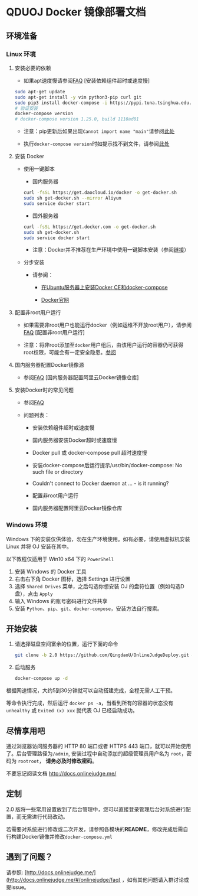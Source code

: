 # QDUOJ Docker 镜像部署文档

## 环境准备

### Linux 环境

1. 安装必要的依赖

    - 如果apt速度慢请参阅[FAQ](./doc/faq.md) [安装依赖组件超时或速度慢]

    ```bash
    sudo apt-get update
    sudo apt-get install -y vim python3-pip curl git
    sudo pip3 install docker-compose -i https://pypi.tuna.tsinghua.edu.cn/simple
    # 验证安装
    docker-compose version
    # docker-compose version 1.25.0, build 1110ad01
    ```

    - 注意：pip更新后如果出现`Cannot import name "main"`请参阅[此处](./doc/pip-cannot-import-name-main.md)

    - 执行`docker-compose version`时如提示找不到文件，请参阅[此处](./doc/cannot-find-docker-compose.md)

2. 安装 Docker 

    - 使用一键脚本

        - 国内服务器

        ```bash
        curl -fsSL https://get.daocloud.io/docker -o get-docker.sh
        sudo sh get-docker.sh --mirror Aliyun
        sudo service docker start
        ```

        - 国外服务器

        ```bash
        curl -fsSL https://get.docker.com -o get-docker.sh
        sudo sh get-docker.sh
        sudo service docker start
        ```

        - 注意：Docker并不推荐在生产环境中使用一键脚本安装（参阅[链接](https://docs.docker.com/install/linux/docker-ce/ubuntu/#install-using-the-convenience-script)）

    - 分步安装

        - 请参阅：

            - [在Ubuntu服务器上安装Docker CE和docker-compose](./doc/ubuntu-docker-installation.md)

            - [Docker官网](https://docs.docker.com/install/)

3. 配置非root用户运行

    - 如果需要非root用户也能运行docker（例如运维不开放root用户），请参阅[FAQ](./doc/faq.md) [配置非root用户运行]

    - 注意：将非root添加至`docker`用户组后，由该用户运行的容器仍可获得root权限，可能会有一定安全隐患。[参阅](https://docs.docker.com/engine/security/security/#docker-daemon-attack-surface)

4. 国内服务器配置Docker镜像源

    - 参阅[FAQ](./doc/faq.md) [国内服务器配置阿里云Docker镜像仓库]

5. 安装Docker时的常见问题

    - 参阅[FAQ](./doc/faq.md)

    - 问题列表：

        - 安装依赖组件超时或速度慢

        - 国内服务器安装Docker超时或速度慢

        - Docker pull 或 docker-compose pull 超时速度慢

        - 安装docker-compose后运行提示/usr/bin/docker-compose: No such file or directory

        - Couldn't connect to Docker daemon at ... - is it running?

        - 配置非root用户运行

        - 国内服务器配置阿里云Docker镜像仓库

### Windows 环境


Windows 下的安装仅供体验，勿在生产环境使用。如有必要，请使用虚拟机安装 Linux 并将 OJ 安装在其中。

以下教程仅适用于 Win10 x64 下的 `PowerShell`

1. 安装 Windows 的 Docker 工具
2. 右击右下角 Docker 图标，选择 Settings 进行设置
3. 选择 `Shared Drives` 菜单，之后勾选你想安装 OJ 的盘符位置（例如勾选D盘），点击 `Apply`
4. 输入 Windows 的账号密码进行文件共享
5. 安装 `Python`、`pip`、`git`、`docker-compose`，安装方法自行搜索。

## 开始安装

1. 请选择磁盘空间富余的位置，运行下面的命令

    ```bash
    git clone -b 2.0 https://github.com/QingdaoU/OnlineJudgeDeploy.git && cd OnlineJudgeDeploy
    ```

2. 启动服务

    ```bash
    docker-compose up -d
    ```

根据网速情况，大约5到30分钟就可以自动搭建完成，全程无需人工干预。

等命令执行完成，然后运行 `docker ps -a`，当看到所有的容器的状态没有 `unhealthy` 或 `Exited (x) xxx` 就代表 OJ 已经启动成功。

## 尽情享用吧

通过浏览器访问服务器的 HTTP 80 端口或者 HTTPS 443 端口，就可以开始使用了。后台管理路径为`/admin`, 安装过程中自动添加的超级管理员用户名为 `root`，密码为 `rootroot`， **请务必及时修改密码**。

不要忘记阅读文档 http://docs.onlinejudge.me/

## 定制

2.0 版将一些常用设置放到了后台管理中，您可以直接登录管理后台对系统进行配置，而无需进行代码改动。

若需要对系统进行修改或二次开发，请参照各模块的**README**，修改完成后需自行构建Docker镜像并修改`docker-compose.yml`

## 遇到了问题？

请参照: [http://docs.onlinejudge.me/](http://docs.onlinejudge.me/#/onlinejudge/faq) ，如有其他问题请入群讨论或提issue。

